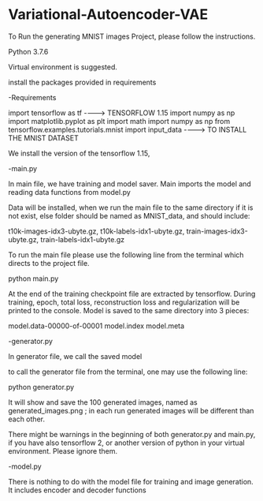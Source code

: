 # Variational-Autoencoder-VAE

To Run the generating MNIST images Project, please follow the instructions.

Python 3.7.6

Virtual environment is suggested.


install the packages provided in requirements

-Requirements

import tensorflow as tf  ----> TENSORFLOW 1.15
import numpy as np
import matplotlib.pyplot as plt
import math
import numpy as np
from tensorflow.examples.tutorials.mnist import input_data ----> TO INSTALL THE MNIST DATASET


We install the version of the tensorflow 1.15, 

-main.py

In main file, we have training and model saver. Main imports the model and reading data functions from model.py

Data will be installed, when we run the main file to the same directory if it is not exist, else folder should be named as MNIST_data,
and should include:

t10k-images-idx3-ubyte.gz, 
t10k-labels-idx1-ubyte.gz, 
train-images-idx3-ubyte.gz, 
train-labels-idx1-ubyte.gz


To run the main file please use the following line from the terminal which directs to the project file.

python main.py

At the end of the training checkpoint file are extracted by tensorflow. During training, epoch, total loss, reconstruction loss and regularization 
will be printed to the console. Model is saved to the same directory into 3 pieces:

model.data-00000-of-00001
model.index
model.meta


-generator.py

In generator file, we call the saved model 

to call the generator file from the terminal, one may use the following line:

python generator.py

It will show and save the 100 generated images, named as generated_images.png ; in each run generated images will be different than each other.


There might be warnings in the beginning of both generator.py and main.py, if you have also tensorflow 2, or another version of python in your virtual environment. 
Please ignore them.

-model.py

There is nothing to do with the model file for training and image generation. It includes encoder and decoder functions
